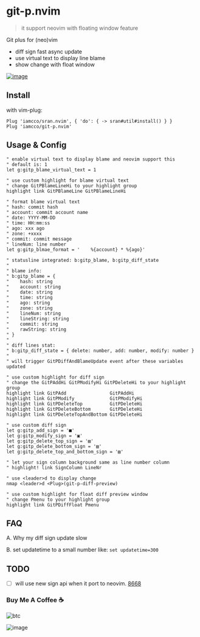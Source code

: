 # git-p.nvim

> it support neovim with floating window feature

Git plus for (neo)vim

- diff sign fast async update
- use virtual text to display line blame
- show change with float window

[![image](https://user-images.githubusercontent.com/5492542/54088981-bc9fe500-439e-11e9-919b-71ef32ef35be.png)](https://asciinema.org/a/bjwwsMAMXT35v4l5wu7o2X9a6)

## Install

with vim-plug:

```vim
Plug 'iamcco/sran.nvim', { 'do': { -> sran#util#install() } }
Plug 'iamcco/git-p.nvim'
```

## Usage & Config

```vim
" enable virtual text to display blame and neovim support this
" default is: 1
let g:gitp_blame_virtual_text = 1

" use custom highlight for blame virtual text
" change GitPBlameLineHi to your highlight group
highlight link GitPBlameLine GitPBlameLineHi

" format blame virtual text
" hash: commit hash
" account: commit account name
" date: YYYY-MM-DD
" time: HH:mm:ss
" ago: xxx ago
" zone: +xxxx
" commit: commit message
" lineNum: line number
let g:gitp_blmae_format = '    %{account} * %{ago}'

" statusline integrated: b:gitp_blame, b:gitp_diff_state
"
" blame info:
" b:gitp_blame = {
"    hash: string
"    account: string
"    date: string
"    time: string
"    ago: string
"    zone: string
"    lineNum: string
"    lineString: string
"    commit: string
"    rawString: string
" }
"
" diff lines stat:
" b:gitp_diff_state = { delete: number, add: number, modify: number }
"
" will trigger GitPDiffAndBlameUpdate event after these variables updated

" use custom highlight for diff sign
" change the GitPAddHi GitPModifyHi GitPDeleteHi to your highlight group
highlight link GitPAdd                GitPAddHi
highlight link GitPModify             GitPModifyHi
highlight link GitPDeleteTop          GitPDeleteHi
highlight link GitPDeleteBottom       GitPDeleteHi
highlight link GitPDeleteTopAndBottom GitPDeleteHi

" use custom diff sign
let g:gitp_add_sign = '■'
let g:gitp_modify_sign = '▣'
let g:gitp_delete_top_sign = '▤'
let g:gitp_delete_bottom_sign = '▤'
let g:gitp_delete_top_and_bottom_sign = '▤'

" let your sign column background same as line number column
" highlight! link SignColumn LineNr

" use <leader>d to display change
nmap <leader>d <Plug>(git-p-diff-preview)

" use custom highlight for float diff preview window
" change Pmenu to your highlight group
highlight link GitPDiffFloat Pmenu
```

## FAQ

A. Why my diff sign update slow

B. set updatetime to a small number like: `set updatetime=300`

## TODO

- [ ] will use new sign api when it port to neovim. [8668](https://github.com/neovim/neovim/issues/8668)

### Buy Me A Coffee ☕️

![btc](https://img.shields.io/keybase/btc/iamcco.svg?style=popout-square)

![image](https://user-images.githubusercontent.com/5492542/42771079-962216b0-8958-11e8-81c0-520363ce1059.png)
